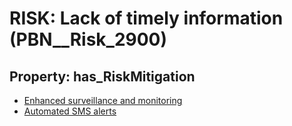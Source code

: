 # RISK: __Lack of timely information__ (PBN__Risk_2900)

## Property: has_RiskMitigation

* [Enhanced surveillance and monitoring](PBN__Mitigation_1068)
* [Automated SMS alerts](PBN__Mitigation_1667)

